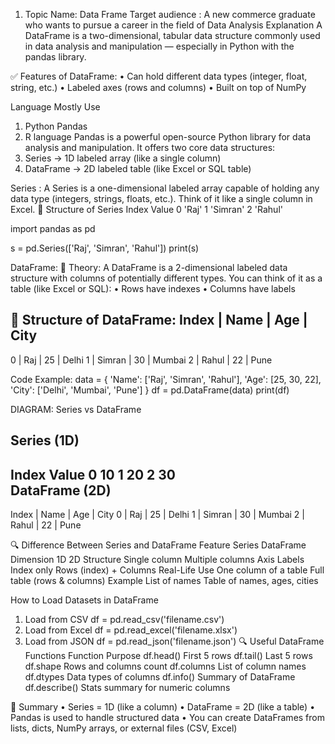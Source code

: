 1. Topic Name: Data Frame
Target audience : A new commerce graduate who wants to pursue a career in the field of Data Analysis
Explanation 
A DataFrame is a two-dimensional, tabular data structure commonly used in data analysis and manipulation — especially in Python with the pandas library.

✅ Features of DataFrame:
•	Can hold different data types (integer, float, string, etc.)
•	Labeled axes (rows and columns)
•	Built on top of NumPy

Language Mostly Use 
1.	Python Pandas 
2.	R language 
Pandas is a powerful open-source Python library for data analysis and manipulation.
It offers two core data structures:
1.	Series → 1D labeled array (like a single column)
2.	DataFrame → 2D labeled table (like Excel or SQL table)




Series :
A Series is a one-dimensional labeled array capable of holding any data type (integers, strings, floats, etc.). Think of it like a single column in Excel.
🧩 Structure of Series
Index    Value
  0      'Raj'
  1      'Simran'
  2      'Rahul'


import pandas as pd

s = pd.Series(['Raj', 'Simran', 'Rahul'])
print(s)

DataFrame:
📘 Theory:
A DataFrame is a 2-dimensional labeled data structure with columns of potentially different types.
You can think of it as a table (like Excel or SQL):
•	Rows have indexes
•	Columns have labels

🧩 Structure of DataFrame:
Index | Name    | Age | City
-------------------------------
   0  | Raj     | 25  | Delhi
   1  | Simran  | 30  | Mumbai
   2  | Rahul   | 22  | Pune

Code Example:
data = {
    'Name': ['Raj', 'Simran', 'Rahul'],
    'Age': [25, 30, 22],
    'City': ['Delhi', 'Mumbai', 'Pune']
}
df = pd.DataFrame(data)
print(df)

DIAGRAM: Series vs DataFrame

Series (1D)                                                   
------------                     
Index   Value
  0     10
  1     20
  2     30                  
DataFrame (2D)
--------------------------
Index | Name   | Age | City
  0   | Raj    | 25  | Delhi
  1   | Simran | 30  | Mumbai
  2   | Rahul  | 22  | Pune


🔍 Difference Between Series and DataFrame
Feature	Series	DataFrame
Dimension	1D	2D
Structure	Single column	Multiple columns
Axis Labels	Index only	Rows (index) + Columns
Real-Life Use	One column of a table	Full table (rows & columns)
Example	List of names	Table of names, ages, cities

How to Load Datasets in DataFrame

1. Load from CSV
df = pd.read_csv('filename.csv')
2. Load from Excel
df = pd.read_excel('filename.xlsx')
3. Load from JSON
df = pd.read_json('filename.json')
🔍 Useful DataFrame Functions
Function	Purpose
df.head()	First 5 rows
df.tail()	Last 5 rows
df.shape	Rows and columns count
df.columns	List of column names
df.dtypes	Data types of columns
df.info()	Summary of DataFrame
df.describe()	Stats summary for numeric columns

🧠 Summary
•	Series = 1D (like a column)
•	DataFrame = 2D (like a table)
•	Pandas is used to handle structured data
•	You can create DataFrames from lists, dicts, NumPy arrays, or external files (CSV, Excel)
	

